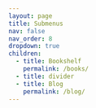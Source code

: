 ```yaml
---
layout: page
title: Submenus
nav: false
nav_order: 8
dropdown: true
children:
  - title: Bookshelf
    permalink: /books/
  - title: divider
  - title: Blog
    permalink: /blog/
---
```

